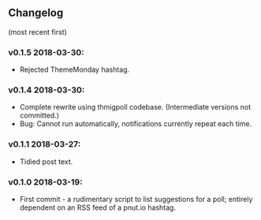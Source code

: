 ## Changelog
(most recent first)

### v0.1.5 2018-03-30:
* Rejected ThemeMonday hashtag.

### v0.1.4 2018-03-30:
* Complete rewrite using thmigpoll codebase. (Intermediate versions not committed.)
* Bug: Cannot run automatically, notifications currently repeat each time.

### v0.1.1 2018-03-27:
* Tidied post text.

### v0.1.0 2018-03-19:
* First commit - a rudimentary script to list suggestions for a poll; entirely dependent on an RSS feed of a pnut.io hashtag.
